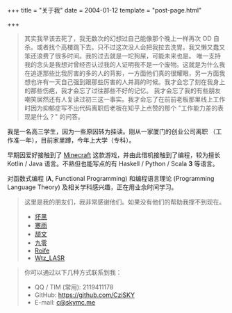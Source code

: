 +++
title = "关于我"
date = 2004-01-12
template = "post-page.html"

+++

> 其实我早该去死了，我无数次的幻想过自己能像那个晚上一样再次 OD 自杀。或者找个高楼跳下去。只不过这次没人会把我拉去洗胃。我又懒又蠢又笨还浪费了很多时间。我的过去就是一坨狗屎，可能未来也是。
> 唯一支持我的念头是我想对曾经否认过我的人证明我不是一个废物。这就是为什么我在追逐那些比我厉害的多的人的背影，一方面他们真的很耀眼，另一方面我想也许有一天自己强到跟那些厉害的人并肩的时候。我才会忘了刻在我身上的那些伤疤，我才会忘了过往那些不好的记忆。
> 我才会忘了我的有些朋友嘲笑居然还有人复读过初三这一事实。我才会忘了在前前老板那里线上工作时因为抑郁症写不出代码离职后老板在知乎上点赞的那个 "工作能力差的表现是什么？" 的问答。

我是一名高三学生，因为一些原因转为挂读。刚从一家厦门的创业公司离职 （工作准一年），目前家里蹲，今年上大学（专科）。

早期因爱好接触到了 [Minecraft](https://en.wikipedia.org/wiki/Minecraft) 这款游戏，并由此借机接触到了编程，较为擅长 Kotlin / Java 语言。不熟但也能写点的有 Haskell / Python / Scala **3** 等语言。

对函数式编程 (***λ***, Functional Programming) 和编程语言理论 (Programming Language Theory) 及相关学科感兴趣，正在用业余时间学习。

> 这里是我的朋友们，我非常感谢他们。如果没有他们的帮助我撑不到现在。
> - [坏黑](https://github.com/Bkm016)
> - [寒雨](https://blog.coldrain.ink/)
> - [颉文](https://blog.gfmc.top/)
> - [九零](https://9032676.com/)
> - [Roife](https://roife.github.io/)
> - [Wtz_LASR](https://wtzlas.github.io/)

> 你可以通过以下几种方式联系到我：
>
> + QQ / TIM (常用): 2119411178
> + GitHub: https://github.com/CziSKY
> + E-mail: c@skymc.me